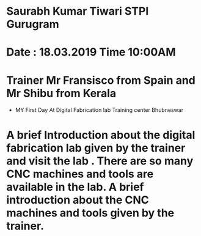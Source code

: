 # Saurabh Kumar Tiwari STPI Gurugram
# Date : 18.03.2019 Time 10:00AM
# Trainer Mr Fransisco from Spain and Mr Shibu from Kerala
* MY First Day At Digital Fabrication lab Training center Bhubneswar
# A brief Introduction about the digital fabrication lab given by the trainer and visit the lab . There are so many CNC machines and tools are available in the lab. A brief introduction about the CNC machines and tools given by the trainer.
